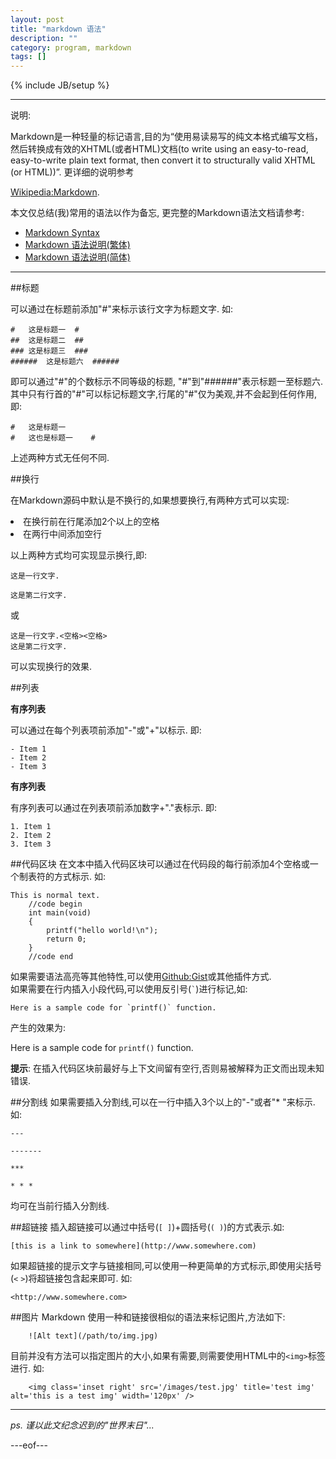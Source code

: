 ```yaml
---
layout: post
title: "markdown 语法"
description: ""
category: program, markdown
tags: []
---
```

{% include JB/setup %}

---
说明:

Markdown是一种轻量的标记语言,目的为“使用易读易写的纯文本格式编写文档，然后转换成有效的XHTML(或者HTML)文档(to write using an easy-to-read, easy-to-write plain text format, then convert it to structurally valid XHTML (or HTML))”. 更详细的说明参考 

[Wikipedia:Markdown](http://en.wikipedia.org/wiki/Markdown).   

本文仅总结(我)常用的语法以作为备忘, 更完整的Markdown语法文档请参考:

- [Markdown Syntax](http://daringfireball.net/projects/markdown/syntax)
- [Markdown 语法说明(繁体)](http://markdown.tw/)
- [Markdown 语法说明(简体)](http://wowubuntu.com/markdown/)

---

##标题

可以通过在标题前添加"#"来标示该行文字为标题文字. 如:

    #   这是标题一  #
    ##  这是标题二  ##
    ### 这是标题三  ###
    ######  这是标题六  ######

即可以通过"#"的个数标示不同等级的标题, "#"到"######"表示标题一至标题六. 其中只有行首的"#"可以标记标题文字,行尾的"#"仅为美观,并不会起到任何作用,即:

    #   这是标题一
    #   这也是标题一    #

上述两种方式无任何不同.

##换行

在Markdown源码中默认是不换行的,如果想要换行,有两种方式可以实现:

<li> 在换行前在行尾添加2个以上的空格 </li>
<li> 在两行中间添加空行 </li>

以上两种方式均可实现显示换行,即:

    这是一行文字.

    这是第二行文字.
或

    这是一行文字.<空格><空格>
    这是第二行文字.

可以实现换行的效果.

##列表

**有序列表**

可以通过在每个列表项前添加"-"或"+"以标示. 即:

    - Item 1
    - Item 2
    - Item 3

**有序列表**

有序列表可以通过在列表项前添加数字+"."表标示. 即:

    1. Item 1
    2. Item 2
    3. Item 3

##代码区块
在文本中插入代码区块可以通过在代码段的每行前添加4个空格或一个制表符的方式标示. 如:

    This is normal text.
        //code begin
        int main(void)
        {
            printf("hello world!\n");
            return 0;
        }
        //code end

如果需要语法高亮等其他特性,可以使用[Github:Gist](https://gist.github.com/)或其他插件方式.   
如果需要在行内插入小段代码,可以使用反引号(`` ` ``)进行标记,如:

    Here is a sample code for `printf()` function.  

产生的效果为:       

Here is a sample code for `printf()` function.

**提示**: 在插入代码区块前最好与上下文间留有空行,否则易被解释为正文而出现未知错误.

##分割线
如果需要插入分割线,可以在一行中插入3个以上的"-"或者"\* "来标示. 如:

    ---

    -------

    ***

    * * *

均可在当前行插入分割线.

##超链接
插入超链接可以通过中括号(`[ ]`)+圆括号(`( )`)的方式表示.如:

    [this is a link to somewhere](http://www.somewhere.com)

如果超链接的提示文字与链接相同,可以使用一种更简单的方式标示,即使用尖括号(`<` `>`)将超链接包含起来即可. 如:

    <http://www.somewhere.com>


##图片
Markdown 使用一种和链接很相似的语法来标记图片,方法如下:

        ![Alt text](/path/to/img.jpg)

目前并没有方法可以指定图片的大小,如果有需要,则需要使用HTML中的`<img>`标签进行. 如:

        <img class='inset right' src='/images/test.jpg' title='test img' alt='this is a test img' width='120px' />

-------

*ps. 谨以此文纪念迟到的"世界末日"...*


---eof---
